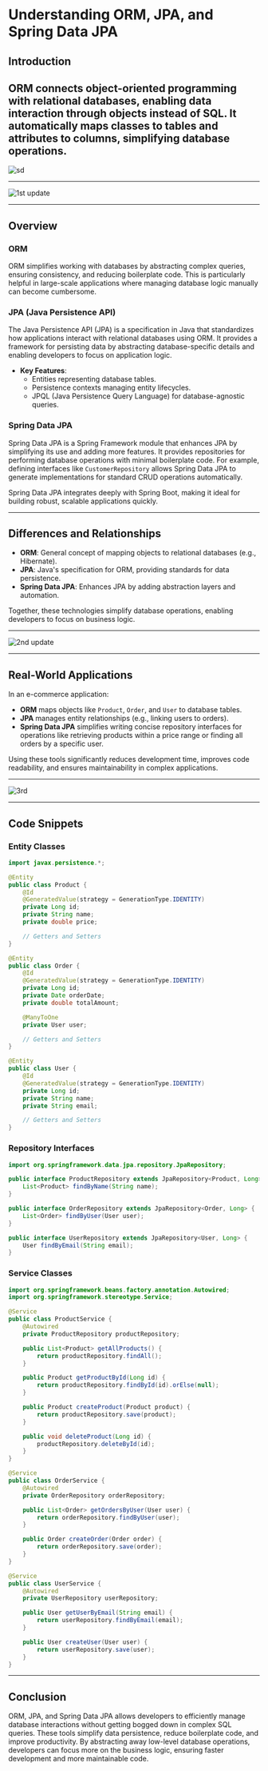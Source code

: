 # Understanding ORM, JPA, and Spring Data JPA

## Introduction

ORM connects object-oriented programming with relational databases, enabling data interaction through objects instead of SQL. It automatically maps classes to tables and attributes to columns, simplifying database operations.
---
![sd](https://github.com/user-attachments/assets/413a8339-b1aa-4dea-860e-e3cdf6cc0230)

  <!-- 
 
*![1st](https://github.com/user-attachments/assets/494b531c-9f0e-4b58-92d6-de0fa0eb0d29)

-->
---
![1st update](https://github.com/user-attachments/assets/6f7aac4a-9ce9-4236-8f46-66073609f0bc)

---
 <!-- 
![2nd](https://github.com/user-attachments/assets/723f54b7-6108-4922-9b18-8e4ff454c2d2)
-->

## Overview

### ORM

ORM simplifies working with databases by abstracting complex queries, ensuring consistency, and reducing boilerplate code. This is particularly helpful in large-scale applications where managing database logic manually can become cumbersome.

### JPA (Java Persistence API)

The Java Persistence API (JPA) is a specification in Java that standardizes how applications interact with relational databases using ORM. It provides a framework for persisting data by abstracting database-specific details and enabling developers to focus on application logic. 

- **Key Features**:
  - Entities representing database tables.
  - Persistence contexts managing entity lifecycles.
  - JPQL (Java Persistence Query Language) for database-agnostic queries.

### Spring Data JPA

Spring Data JPA is a Spring Framework module that enhances JPA by simplifying its use and adding more features. It provides repositories for performing database operations with minimal boilerplate code. For example, defining interfaces like `CustomerRepository` allows Spring Data JPA to generate implementations for standard CRUD operations automatically.

Spring Data JPA integrates deeply with Spring Boot, making it ideal for building robust, scalable applications quickly.

---

## Differences and Relationships

- **ORM**: General concept of mapping objects to relational databases (e.g., Hibernate).
- **JPA**: Java's specification for ORM, providing standards for data persistence.
- **Spring Data JPA**: Enhances JPA by adding abstraction layers and automation.

Together, these technologies simplify database operations, enabling developers to focus on business logic.

---
![2nd update](https://github.com/user-attachments/assets/4bc0c11b-293b-4d33-bdd8-6d09a72b4219)

---
## Real-World Applications

In an e-commerce application:
- **ORM** maps objects like `Product`, `Order`, and `User` to database tables.
- **JPA** manages entity relationships (e.g., linking users to orders).
- **Spring Data JPA** simplifies writing concise repository interfaces for operations like retrieving products within a price range or finding all orders by a specific user.

Using these tools significantly reduces development time, improves code readability, and ensures maintainability in complex applications.

---

![3rd](https://github.com/user-attachments/assets/e6bb883c-7530-4bab-b3c6-941c5ecb53ef)

---

## Code Snippets

### Entity Classes

```java
import javax.persistence.*;

@Entity
public class Product {
    @Id
    @GeneratedValue(strategy = GenerationType.IDENTITY)
    private Long id;
    private String name;
    private double price;

    // Getters and Setters
}

@Entity
public class Order {
    @Id
    @GeneratedValue(strategy = GenerationType.IDENTITY)
    private Long id;
    private Date orderDate;
    private double totalAmount;

    @ManyToOne
    private User user;

    // Getters and Setters
}

@Entity
public class User {
    @Id
    @GeneratedValue(strategy = GenerationType.IDENTITY)
    private Long id;
    private String name;
    private String email;

    // Getters and Setters
}
```
### Repository Interfaces
```java
import org.springframework.data.jpa.repository.JpaRepository;

public interface ProductRepository extends JpaRepository<Product, Long> {
    List<Product> findByName(String name);
}

public interface OrderRepository extends JpaRepository<Order, Long> {
    List<Order> findByUser(User user);
}

public interface UserRepository extends JpaRepository<User, Long> {
    User findByEmail(String email);
}
```

### Service Classes

```java
import org.springframework.beans.factory.annotation.Autowired;
import org.springframework.stereotype.Service;

@Service
public class ProductService {
    @Autowired
    private ProductRepository productRepository;

    public List<Product> getAllProducts() {
        return productRepository.findAll();
    }

    public Product getProductById(Long id) {
        return productRepository.findById(id).orElse(null);
    }

    public Product createProduct(Product product) {
        return productRepository.save(product);
    }

    public void deleteProduct(Long id) {
        productRepository.deleteById(id);
    }
}

@Service
public class OrderService {
    @Autowired
    private OrderRepository orderRepository;

    public List<Order> getOrdersByUser(User user) {
        return orderRepository.findByUser(user);
    }

    public Order createOrder(Order order) {
        return orderRepository.save(order);
    }
}

@Service
public class UserService {
    @Autowired
    private UserRepository userRepository;

    public User getUserByEmail(String email) {
        return userRepository.findByEmail(email);
    }

    public User createUser(User user) {
        return userRepository.save(user);
    }
}

```
---

## Conclusion


ORM, JPA, and Spring Data JPA allows developers to efficiently manage database interactions without getting bogged down in complex SQL queries. These tools simplify data persistence, reduce boilerplate code, and improve productivity. By abstracting away low-level database operations, developers can focus more on the business logic, ensuring faster development and more maintainable code.
